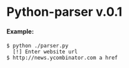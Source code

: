 # Python-parser v.0.1

#### Example:
```
$ python ./parser.py
  [!] Enter website url 
$ http://news.ycombinator.com a href
```
